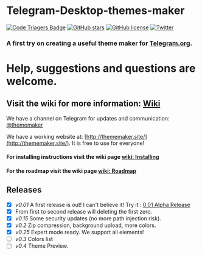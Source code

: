 # Telegram-Desktop-themes-maker

[![Code Triagers Badge](https://www.codetriage.com/danielpetrica/telegram-desktop-themes-maker/badges/users.svg)](https://www.codetriage.com/danielpetrica/telegram-desktop-themes-maker)  [![GitHub stars](https://img.shields.io/github/stars/danielpetrica/Telegram-Desktop-themes-maker.svg?style=flat-square)](https://github.com/danielpetrica/Telegram-Desktop-themes-maker/stargazers) [![GitHub license](https://img.shields.io/badge/license-MIT-blue.svg?style=flat-square)](https://raw.githubusercontent.com/danielpetrica/Telegram-Desktop-themes-maker/master/LICENSE)  [![Twitter](https://img.shields.io/twitter/url/https/github.com/danielpetrica/Telegram-Desktop-themes-maker.svg??style=social&label=Follow&maxAge=2592000?style=flat-squaree)](https://twitter.com/daniel_petrica)

### A first try on creating a useful theme maker for [Telegram.org](https://telegram.org/).
# Help, suggestions and questions are welcome.

## Visit the wiki for more information: [Wiki](https://github.com/danielpetrica/Telegram-Desktop-themes-maker/wiki)

We have a channel on Telegram for updates and communication: [@thememaker](https://t.me/thememaker) 

We have a working website at: [http://thememaker.site/](http://thememaker.site/). It is free to use for everyone!

#### For installing instructions visit the wiki page [wiki: Installing](https://github.com/danielpetrica/Telegram-Desktop-themes-maker/wiki/Installing)
#### For the roadmap visit the wiki page [wiki: Roadmap](https://github.com/danielpetrica/Telegram-Desktop-themes-maker/wiki/Roadmap)


## Releases
- [x] *v0.01* A first release is out! I can't believe it! Try it : [0.01 Alpha Release](https://github.com/danielpetrica/Telegram-Desktop-themes-maker/releases/tag/0.01 "0.01 First Alpha Release")
- [x] From first to second release will deleting the first zero.
- [x] *v0.15* Some security updates (no more path injection risk).
- [x] *v0.2* Zip compression, background upload, more colors.
- [x] *v0.25* Expert mode ready. We support all elements!
- [ ] *v0.3*  Colors list
- [ ] *v0.4*  Theme Preview.
